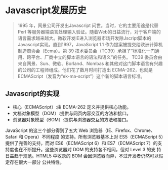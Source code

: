 # Javascript发展历史
> 1995 年，网景公司开发出Javascript 问世。当时，它的主要用途是代替 Perl 等服务器端语言处理输入验证。随着Web的日益流行，对于客户端的语言需求越来越大。微软开发IE进入浏览器市场开发除Jscript脚本的Javascript实现。直到1997，JavaScript 1.1 作为提案被提交给欧洲计算机制造商协会（Ecma）。第 39 技术委员会（TC39）承担了“标准化一门通用、跨平台、厂商中立的脚本语言的语法和语义”的任务。
TC39 委员会由来自网景、Sun、微软、Borland、Nombas 和其他对这门脚本语言有兴趣的公司的工程师组成。他们花了数月时间打造出 ECMA-262，也就是 ECMAScript（发音为“ek-ma-script”）这个新的脚本语言标准。
## Javascript的实现
- 核心（ECMAScript）:由 ECMA-262 定义并提供核心功能。
- 文档对象模型（DOM）:提供与网页内容交互的方法和接口。
- 浏览器对象模型（BOM）:提供与浏览器交互的方法和接口。 

JavaScript 的这三个部分得到了五大 Web 浏览器（IE、Firefox、Chrome、Safari 和 Opera）不同程度
的支持。所有浏览器基本上对 ES5（ECMAScript 5）提供了完善的支持，而对 ES6（ECMAScript 6）和
ES7（ECMAScript 7）的支持度也在不断提升。这些浏览器对 DOM 的支持各不相同，但对 Level 3 的支
持日益趋于规范。HTML5 中收录的 BOM 会因浏览器而异，不过开发者仍然可以假定存在很大一部分
公共特性。 
